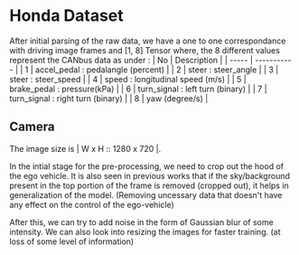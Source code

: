 # Honda Dataset

After initial parsing of the raw data, we have a one to one correspondance with driving image frames and [1, 8] Tensor
where, the 8 different values represent the CANbus data as under :
|  No   | Description |
| ----- | ----------- |
|   1   | accel_pedal : pedalangle (percent) |
|   2   | steer : steer_angle                |
|   3   | steer : steer_speed                |
|   4   | speed : longitudinal speed (m/s)   |
|   5   | brake_pedal : pressure(kPa)        |
|   6   | turn_signal : left turn (binary)   |
|   7   | turn_signal : right turn (binary)  |
|   8   | yaw (degree/s)                     |


## Camera 

The image size is | W x H :: 1280 x 720 |.

In the intial stage for the pre-processing, we need to crop out the hood of the ego vehicle. It is also seen in previous
works that if the sky/background present in the top portion of the frame is removed (cropped out), it helps in
generalization of the model. (Removing uncessary data that doesn't have any effect on the control of the ego-vehicle)

After this, we can try to add noise in the form of Gaussian blur of some intensity. We can also look into resizing the
images for faster training. (at loss of some level of information)


